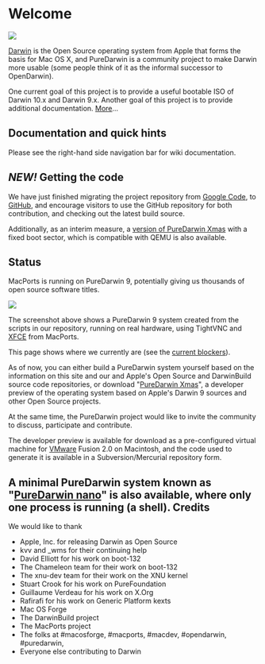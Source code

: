 Welcome
=======

![](https://raw.github.com/wiki/PureDarwin/PureDarwin/images/PD-Opennow.jpg)

[Darwin](http://en.wikipedia.org/wiki/Darwin_%28operating_system%29) is the Open Source operating system from Apple that forms the basis for Mac OS X, and PureDarwin is a community project to make Darwin more usable (some people think of it as the informal successor to OpenDarwin).

One current goal of this project is to provide a useful bootable ISO of Darwin 10.x and Darwin 9.x.
Another goal of this project is to provide additional documentation. [More](wiki/About)...

Documentation and quick hints
-----------------------------
Please see the right-hand side navigation bar for wiki documentation.

*NEW!* Getting the code
-------------------------
We have just finished migrating the project repository from [Google Code](https://code.google.com/p/puredarwin), to [GitHub](https://github.com/PureDarwin/PureDarwin), and encourage visitors to use the GitHub repository for both contribution, and checking out the latest build source. 

Additionally, as an interim measure, a [version of PureDarwin Xmas](https://puredarwin.googlecode.com/files/NewBootEnvironment-XMas-1.7z) with a fixed boot sector, which is compatible with QEMU is also available. 

Status
------

MacPorts is running on PureDarwin 9, potentially giving us thousands of open source software titles.

![](https://raw.github.com/wiki/PureDarwin/PureDarwin/images/macports_on_pd.jpg)

The screenshot above shows a PureDarwin 9 system created from the scripts in our repository, running on real hardware, using TightVNC and [XFCE](wiki/Xfce) from MacPorts.

This page shows where we currently are (see the [current blockers</span>](wiki/Current_Blockers)).

As of now, you can either build a PureDarwin system yourself based on the information on this site and our and Apple's Open Source and DarwinBuild source code repositories, or download "[PureDarwin Xmas](wiki/Xmas)", a developer preview of the operating system based on Apple's Darwin 9 sources and other Open Source projects.

At the same time, the PureDarwin project would like to invite the community to discuss, participate and contribute.

The developer preview is available for download as a pre-configured virtual machine for [VMware](wiki/VMware) Fusion 2.0 on Macintosh, and the code used to generate it is available in a Subversion/Mercurial repository form.

A minimal PureDarwin system known as "[PureDarwin nano](downloads/puredarwin-nano.html)" is also available, where only one process is running (a shell).
Credits
-------

We would like to thank
-   Apple, Inc. for releasing Darwin as Open Source 
-   kvv and _wms for their continuing help
-   David Elliott for his work on boot-132
-   The Chameleon team for their work on boot-132
-   The xnu-dev team for their work on the XNU kernel
-   Stuart Crook for his work on PureFoundation
-   Guillaume Verdeau for his work on X.Org
-   Rafirafi for his work on Generic Platform kexts
-   Mac OS Forge 
-   The DarwinBuild project 
-   The MacPorts project
-   The folks at #macosforge, #macports, #macdev, #opendarwin, #puredarwin, 
-   Everyone else contributing to Darwin 